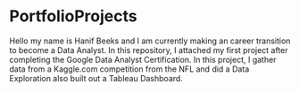 # PortfolioProjects
Hello my name is Hanif Beeks and I am currently making an career transition to become a Data Analyst.
In this repository, I attached my first project after completing the Google Data Analyst Certification.
In this project, I gather data from a Kaggle.com competition from the NFL and did a Data Exploration also built out a Tableau Dashboard.
